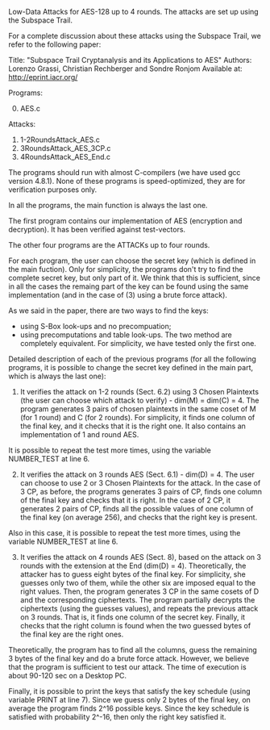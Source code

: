 Low-Data Attacks for AES-128 up to 4 rounds. The attacks are set up using the Subspace Trail.

For a complete discussion about these attacks using the Subspace Trail, we refer to the following paper:

Title: "Subspace Trail Cryptanalysis and its Applications to AES" Authors: Lorenzo Grassi, Christian Rechberger and Sondre Ronjom Available at: http://eprint.iacr.org/

Programs:

0) AES.c

Attacks:

1) 1-2RoundsAttack_AES.c
2) 3RoundsAttack_AES_3CP.c
3) 4RoundsAttack_AES_End.c

The programs should run with almost C-compilers (we have used gcc version 4.8.1). None of these programs is speed-optimized, they are for verification purposes only.

In all the programs, the main function is always the last one.

The first program contains our implementation of AES (encryption and decryption). It has been verified against test-vectors.

The other four programs are the ATTACKs up to four rounds.

For each program, the user can choose the secret key (which is defined in the main fuction).
Only for simplicity, the programs don't try to find the complete secret key, but only part of it.
We think that this is sufficient, since in all the cases the remaing part of the key can be found using the same implementation (and in the case of (3) using a brute force attack).

As we said in the paper, there are two ways to find the keys:
- using S-Box look-ups and no precompuation;
- using precomputations and table look-ups.
The two method are completely equivalent.
For simplicity, we have tested only the first one. 

Detailed description of each of the previous programs (for all the following programs, it is possible to change the secret key defined in the main part,
which is always the last one):

1) It verifies the attack on 1-2 rounds (Sect. 6.2) using 3 Chosen Plaintexts (the user can choose which attack to verify) - dim(M) = dim(C) = 4.
The program generates 3 pairs of chosen plaintexts in the same coset of M (for 1 round) and C (for 2 rounds).
For simplicity, it finds one column of the final key, and it checks that it is the right one.
It also contains an implementation of 1 and round AES.

It is possible to repeat the test more times, using the variable NUMBER_TEST at line 6.

2) It verifies the attack on 3 rounds AES (Sect. 6.1) - dim(D) = 4.
The user can choose to use 2 or 3 Chosen Plaintexts for the attack.
In the case of 3 CP, as before, the programs generates 3 pairs of CP, finds one column of the final key and checks that it is right.
In the case of 2 CP, it generates 2 pairs of CP, finds all the possible values of one column of the final key (on average 256), and checks that the
right key is present.

Also in this case, it is possible to repeat the test more times, using the variable NUMBER_TEST at line 6.

3) It verifies the attack on 4 rounds AES (Sect. 8), based on the attack on 3 rounds with the extension at the End (dim(D) = 4). 
Theoretically, the attacker has to guess eight bytes of the final key.
For simplicity, she guesses only two of them, while the other six are imposed equal to the right values.
Then, the program generates 3 CP in the same cosets of D and the corresponding ciphertexts.
The program partially decrypts the ciphertexts (using the guesses values), and repeats the previous attack on 3 rounds.
That is, it finds one column of the secret key.
Finally, it checks that the right column is found when the two guessed bytes of the final key are the right ones.

Theoretically, the program has to find all the columns, guess the remaining 3 bytes of the final key and do a brute force attack.
However, we believe that the program is sufficient to test our attack.
The time of execution is about 90-120 sec on a Desktop PC.

Finally, it is possible to print the keys that satisfy the key schedule (using variable PRINT at line 7).
Since we guess only 2 bytes of the final key, on average the program finds 2^16 possible keys. Since the key schedule is satisfied with probability 2^-16, then only the right key satisfied it.
